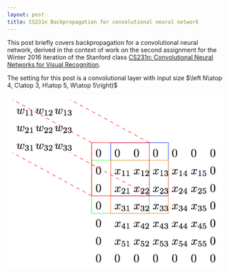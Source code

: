 ```yaml
---
layout: post
title: CS231n Backpropagation for convolutional neural network
---
```

This post briefly covers backpropagation for a convolutional neural network, derived in the context of work on the second assignment for the Winter 2016 iteration of the Stanford class [CS231n: Convolutional Neural Networks for Visual Recognition](http://cs231n.stanford.edu/index.html).

The setting for this post is a convolutional layer with input size $\left N\atop 4, C\atop 3, H\atop 5, W\atop 5\right)$
<!---![_config.yml]({{ site.baseurl }}/images/convolution1.png)-->
<img src="/images/convolution1.png" width="500">

